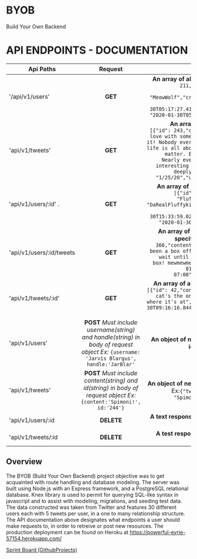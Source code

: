 # BYOB
Build Your Own Backend 

# API ENDPOINTS - DOCUMENTATION

| Api Paths             | Request       | Response                                         |
| --------------------  |:-------------:| ------------------------------------------------:|
| '/api/v1/users'       | **GET**           |   **An array of all users**. Ex:```[{"id": 211,"username": "Meow Wolf","handle": "MeowWolf","created_at": "2020-01-30T05:17:27.414Z","updated_at": "2020-01-30T05:17:27.414Z"},...```|
| 'api/v1/tweets'       | **GET**           |  **An array of all tweets**.  Ex:``` [{"id": 243,"content": "Fall in love with some activity, and do it! Nobody ever figures out what life is all about, and it doesnt matter. Explore the world. Nearly everything is really interesting if you go into it deeply enough!","date": "1/25/20","user_id": 217},...```|
| 'api/v1/users/:id' .  | **GET**           |   **An array of a specific user** Ex:```[{"id": 241,"username": "Fluffykins","handle": "DaRealFluffykins","created_at": "2020-01-30T15:33:59.023Z","updated_at": "2020-01-30T15:33:59.023Z"}]```|
| 'api/v1/users/:id/tweets| **GET**         | **An array of all the tweets of a specific user** Ex:```[{"id": 366,"content": "Cats may have been a box office disaster, but wait until you see my litter box! mewmewmew","date": "2020-01-30T09:16:16.844-07:00","user_id": 241}]```|
| 'api/v1/tweets/:id'     | **GET**         | **An array of a specific tweet** Ex: ```[{"id": 42,"content": "because a cat's the only cat, who KNOWS where it's at", "date": 2020-01-30T09:16:16.844-07:00,"user_id": "241"}]```|
| 'api/v1/users'          | **POST** *Must include username(string) and handle(string) in body of request object Ex:* ```{username: 'Jarvis Blargus', handle:'JarBlar'```| **An object of newly created user id** Ex:```{"id": [244]}```|
| 'api/v1/tweets'         | **POST**  *Must include content(string) and id(string) in body of request object Ex:* ```{content:'Spimoni!', id:'244'}```| **An object of newly created tweet** Ex:```{"tweet": {"content": "Spimoni","id": "244"}}```|
| 'api/v1/users/:id       | **DELETE**      | **A text response** Ex: 'Account has been deleted'|
| 'api/v1/tweets/:id      | **DELETE**      | **A test response** Ex: 'Tweet has been deleted' |


## Overview 

The BYOB (Build Your Own Backend) project objective was to get acquainted with route handling and database modeling. The server was built using Node.js with an Express framework, and a PostgreSQL relational database. Knex library is used to permit for querying SQL-like syntax in javascript and to assist with modeling, migrations, and seeding test data. The data constructed was taken from Twitter and features 30 different users each with 5 tweets per user, in a one to many relationship structure. The API documentation above designates what endpoints a user should make requests to, in order to retreive or post new resources. The production deployment can be found on Heroku at https://powerful-eyrie-57154.herokuapp.com/

[Sprint Board (GithubProjects)](https://github.com/JamesRexMiller4/BYOB/projects/1)
